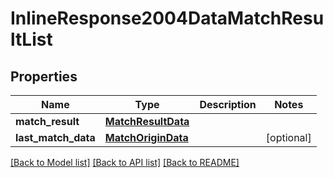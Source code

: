 # InlineResponse2004DataMatchResultList

## Properties
Name | Type | Description | Notes
------------ | ------------- | ------------- | -------------
**match_result** | [**MatchResultData**](MatchResultData.md) |  | 
**last_match_data** | [**MatchOriginData**](MatchOriginData.md) |  | [optional] 

[[Back to Model list]](../README.md#documentation-for-models) [[Back to API list]](../README.md#documentation-for-api-endpoints) [[Back to README]](../README.md)

